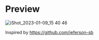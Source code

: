 # Preview
![iShot_2023-01-09_15 40 46](https://user-images.githubusercontent.com/104241750/211412276-374e41c9-3a77-45ab-ba91-ca11428dec0b.gif)

Inspired by https://github.com/jeferson-sb
